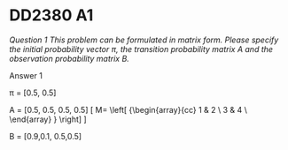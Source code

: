 # DD2380 A1

_Question 1 This problem can be formulated in matrix form. Please specify the initial probability
vector π, the transition probability matrix A and the observation probability matrix B._

Answer 1

π = 
[0.5, 0.5]

A =
[0.5, 0.5,
 0.5, 0.5]
  \[
   M=
  \left[ {\begin{array}{cc}
   1 & 2 \\
   3 & 4 \\
  \end{array} } \right]
\]
 
B =
[0.9,0.1,
 0.5,0.5]

